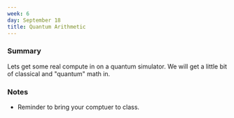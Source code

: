 ```yaml
---
week: 6
day: September 18
title: Quantum Arithmetic
---
```


### Summary
Lets get some real compute in on a quantum simulator. We will get a little bit of classical and "quantum" math in.

### Notes
- Reminder to bring your comptuer to class.
